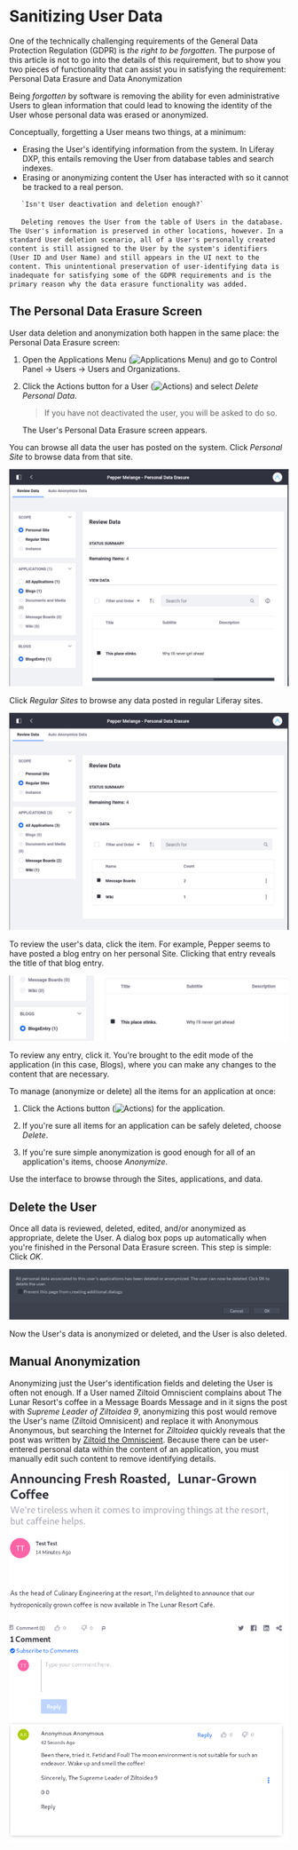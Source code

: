 # Sanitizing User Data

One of the technically challenging requirements of the General Data Protection Regulation (GDPR) is _the right to be forgotten_. The purpose of this article is not to go into the details of this requirement, but to show you two pieces of functionality that can assist you in satisfying the requirement: Personal Data Erasure and Data Anonymization

Being _forgotten_ by software is removing the ability for even administrative Users to glean information that could lead to knowing the identity of the User whose personal data was erased or anonymized.

Conceptually, forgetting a User means two things, at a minimum:

* Erasing the User's identifying information from the system. In Liferay DXP, this entails removing the User from database tables and search indexes.
* Erasing or anonymizing content the User has interacted with so it cannot be tracked to a real person.

``` tip::
   `Isn't User deactivation and deletion enough?`

   Deleting removes the User from the table of Users in the database. The User's information is preserved in other locations, however. In a standard User deletion scenario, all of a User's personally created content is still assigned to the User by the system's identifiers (User ID and User Name) and still appears in the UI next to the content. This unintentional preservation of user-identifying data is inadequate for satisfying some of the GDPR requirements and is the primary reason why the data erasure functionality was added.
```

## The Personal Data Erasure Screen

User data deletion and anonymization both happen in the same place: the Personal Data Erasure screen:

1. Open the Applications Menu (![Applications Menu](../../images/icon-applications-menu.png)) and go to Control Panel &rarr; Users &rarr; Users and Organizations.

1. Click the Actions button for a User (![Actions](../../images/icon-actions.png)) and select *Delete Personal Data*.

   > If you have not deactivated the user, you will be asked to do so.

   The User's Personal Data Erasure screen appears.

You can browse all data the user has posted on the system. Click *Personal Site* to browse data from that site.

![From here, you can browse all data the User posted on his or her personal Site.](./sanitizing-user-data/images/01.png)

Click *Regular Sites* to browse any data posted in regular Liferay sites.

![Choose Regular Sites to browse all data posted by the User on administratively-created Sites.](./sanitizing-user-data/images/02.png)

To review the user's data, click the item. For example, Pepper seems to have posted a blog entry on her personal Site. Clicking that entry reveals the title of that blog entry.

![Pepper's blog entry might need review.](./sanitizing-user-data/images/03.png)

To review any entry, click it. You're brought to the edit mode of the application (in this case, Blogs), where you can make any changes to the content that are necessary. 

To manage (anonymize or delete) all the items for an application at once: 

1. Click the Actions button (![Actions](../../images/icon-actions.png)) for the application.

1. If you're sure all items for an application can be safely deleted, choose *Delete*. 

1. If you're sure simple anonymization is good enough for all of an application's items, choose *Anonymize*.

Use the interface to browse through the Sites, applications, and data. 

## Delete the User

Once all data is reviewed, deleted, edited, and/or anonymized as appropriate, delete the User. A dialog box pops up automatically when you're finished in the Personal Data Erasure screen. This step is simple: Click *OK*.

![To finish the data erasure process, delete the User.](./sanitizing-user-data/images/04.png)

Now the User's data is anonymized or deleted, and the User is also deleted.


## Manual Anonymization

Anonymizing just the User's identification fields and deleting the User is often not enough. If a User named Ziltoid Omniscient complains about The Lunar Resort's coffee in a Message Boards Message and in it signs the post with _Supreme Leader of Ziltoidea 9_, anonymizing this post would remove the User's name (Ziltoid Omnisicent) and replace it with Anonymous Anonymous, but searching the Internet for _Ziltoidea_ quickly reveals that the post was written by [Ziltoid the Omniscient](https://en.wikipedia.org/wiki/Ziltoid_the_Omniscient). Because there can be user-entered personal data within the content of an application, you must manually edit such content to remove identifying details. 

![Even though this Message Boards Message (a comment on a blog post in this case) is anonymized, it should be edited to remove User Associated Data from the content of the message.](./intro/images/users-partial-anonymization.png)

